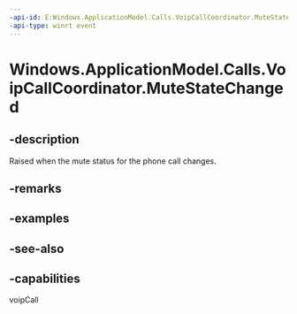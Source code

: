 ```yaml
---
-api-id: E:Windows.ApplicationModel.Calls.VoipCallCoordinator.MuteStateChanged
-api-type: winrt event
---
```


<!-- Event syntax
public event Windows.Foundation.TypedEventHandler MuteStateChanged<Windows.ApplicationModel.Calls.VoipCallCoordinator,  Windows.ApplicationModel.Calls.MuteChangeEventArgs>
-->

# Windows.ApplicationModel.Calls.VoipCallCoordinator.MuteStateChanged

## -description
Raised when the mute status for the phone call changes.

## -remarks

## -examples

## -see-also


## -capabilities
voipCall
